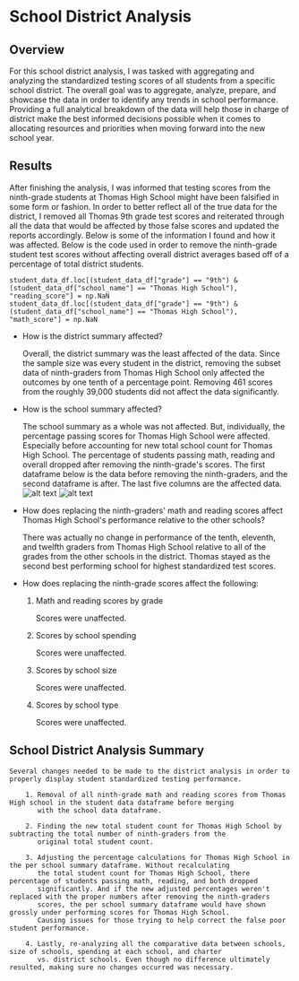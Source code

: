 # School District Analysis

## Overview

For this school district analysis, I was tasked with aggregating and analyzing the standardized testing scores of all students from a specific
school district. The overall goal was to aggregate, analyze, prepare, and showcase the data in order to identify any trends in school performance.
Providing a full analytical breakdown of the data will help those in charge of district make the best informed decisions possible when it comes 
to allocating resources and priorities when moving forward into the new school year.

## Results

After finishing the analysis, I was informed that testing scores from the ninth-grade students at Thomas High School might have been falsified
in some form or fashion. In order to better reflect all of the true data for the district, I removed all Thomas 9th grade test scores and reiterated
through all the data that would be affected by those false scores and updated the reports accordingly. Below is some of the information I found
and how it was affected. Below is the code used in order to remove the ninth-grade student test scores without affecting overall district averages
based off of a percentage of total district students.

```student_data_df.loc[(student_data_df["grade"] == "9th") & (student_data_df["school_name"] == "Thomas High School"), "reading_score"] = np.NaN```
```student_data_df.loc[(student_data_df["grade"] == "9th") & (student_data_df["school_name"] == "Thomas High School"), "math_score"] = np.NaN```

- How is the district summary affected?

	Overall, the district summary was the least affected of the data. Since the sample size was every student in the district, removing the subset
	data of ninth-graders from Thomas High School only affected the outcomes by one tenth of a percentage point.  Removing 461 scores from the
	roughly 39,000 students did not affect the data significantly.

- How is the school summary affected?

	The school summary as a whole was not affected. But, individually, the percentage passing scores for Thomas High School were affected.
	Especially before accounting for new total school count for Thomas High School. The percentage of students passing math, reading and overall
	dropped after removing the ninth-grade's scores. The first dataframe below is the data before removing the ninth-graders, and the
	second dataframe is after. The last five columns are the affected data.
![alt text](https://github.com/jseverin1984/School_District_Analysis/blob/master/Resources/thomas_before.png "scores before change")
![alt text](https://github.com/jseverin1984/School_District_Analysis/blob/master/Resources/thomas_after.png "scores after change")

- How does replacing the ninth-graders' math and reading scores affect Thomas High School's performance relative to the other schools?

	There was actually no change in performance of the tenth, eleventh, and twelfth graders from Thomas High School relative to all of the
	grades from the other schools in the district.  Thomas stayed as the second best performing school for highest standardized test scores.
 
- How does replacing the ninth-grade scores affect the following:

	1. Math and reading scores by grade
		
		Scores were unaffected.

	2. Scores by school spending
		
		Scores were unaffected.

	3. Scores by school size

		Scores were unaffected.

	4. Scores  by school type

		Scores were unaffected.

## School District Analysis Summary
	
	Several changes needed to be made to the district analysis in order to properly display student standardized testing performance.
		
		1. Removal of all ninth-grade math and reading scores from Thomas High school in the student data dataframe before merging
		   with the school data dataframe.

		2. Finding the new total student count for Thomas High School by subtracting the total number of ninth-graders from the
		   original total student count.
		
		3. Adjusting the percentage calculations for Thomas High School in the per school summary dataframe. Without recalculating
		   the total student count for Thomas High School, there percentage of students passing math, reading, and both dropped
		   significantly. And if the new adjusted percentages weren't replaced with the proper numbers after removing the ninth-graders
		   scores, the per school summary dataframe would have shown grossly under performing scores for Thomas High School.
		   Causing issues for those trying to help correct the false poor student performance.

		4. Lastly, re-analyzing all the comparative data between schools, size of schools, spending at each school, and charter
		   vs. district schools. Even though no difference ultimately resulted, making sure no changes occurred was necessary.
	